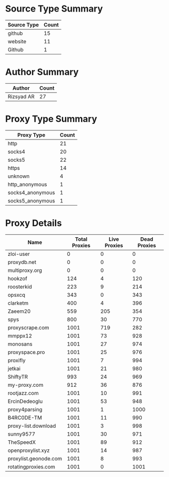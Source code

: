 # Source Type Summary

| Source Type | Count |
|-------------|-------|
| github | 15 |
| website | 11 |
| Github | 1 |


# Author Summary

| Author | Count |
|--------|-------|
| Rizsyad AR | 27 |


# Proxy Type Summary

| Proxy Type | Count |
|------------|-------|
| http | 21 |
| socks4 | 20 |
| socks5 | 22 |
| https | 14 |
| unknown | 4 |
| http_anonymous | 1 |
| socks4_anonymous | 1 |
| socks5_anonymous | 1 |


# Proxy Details

| Name | Total Proxies | Live Proxies | Dead Proxies |
|------|---------------|--------------|---------------|
| zloi-user | 0 | 0 | 0 |
| proxydb.net | 0 | 0 | 0 |
| multiproxy.org | 0 | 0 | 0 |
| hookzof | 124 | 4 | 120 |
| roosterkid | 223 | 9 | 214 |
| opsxcq | 343 | 0 | 343 |
| clarketm | 400 | 4 | 396 |
| Zaeem20 | 559 | 205 | 354 |
| spys | 800 | 30 | 770 |
| proxyscrape.com | 1001 | 719 | 282 |
| mmppx12 | 1001 | 73 | 928 |
| monosans | 1001 | 27 | 974 |
| proxyspace.pro | 1001 | 25 | 976 |
| proxifly | 1001 | 7 | 994 |
| jetkai | 1001 | 21 | 980 |
| ShiftyTR | 993 | 24 | 969 |
| my-proxy.com | 912 | 36 | 876 |
| rootjazz.com | 1001 | 10 | 991 |
| ErcinDedeoglu | 1001 | 53 | 948 |
| proxy4parsing | 1001 | 1 | 1000 |
| B4RC0DE-TM | 1001 | 11 | 990 |
| proxy-list.download | 1001 | 3 | 998 |
| sunny9577 | 1001 | 30 | 971 |
| TheSpeedX | 1001 | 89 | 912 |
| openproxylist.xyz | 1001 | 14 | 987 |
| proxylist.geonode.com | 1001 | 8 | 993 |
| rotatingproxies.com | 1001 | 0 | 1001 |
